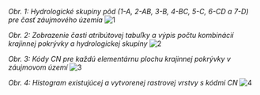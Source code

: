 
_Obr. 1: Hydrologické skupiny pôd (1-A, 2-AB, 3-B, 4-BC, 5-C, 6-CD a 7-D) pre časť záujmového územia_
![1](http://s19.postimg.org/x0z0lnstv/image.png)

_Obr. 2: Zobrazenie časti atribútovej tabuľky a výpis počtu kombinácií krajinnej pokrývky a hydrologickej skupiny_
![2](http://s19.postimg.org/61v5qi6cz/image.png)

_Obr. 3: Kódy CN pre každú elementárnu plochu krajinnej pokrývky v záujmovom území_
![3](http://s19.postimg.org/qbsh5n7hv/image.png)

_Obr. 4: Histogram existujúcej a vytvorenej rastrovej vrstvy s kódmi CN_
![4](http://s19.postimg.org/nqib4dsqb/4_hist.png)
